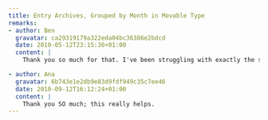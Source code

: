 ```yaml
---
title: Entry Archives, Grouped by Month in Movable Type
remarks:
- author: Ben
  gravatar: ca29319179a322eda04bc36386e2bdcd
  date: 2010-05-12T23:15:36+01:00
  content: |
    Thank you so much for that. I've been struggling with exactly the same problem for several days.

- author: Ana
  gravatar: 6b743e1e2db9e83d9fdf949c35c7ee46
  date: 2010-09-12T16:12:24+01:00
  content: |
    Thank you SO much; this really helps.
---
```

